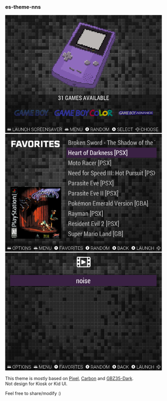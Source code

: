 ### es-theme-nns
  
![Main screen](https://github.com/porcinus/es-theme-nns/blob/master/screenshot-01.png) 
![List with cover](https://github.com/porcinus/es-theme-nns/blob/master/screenshot-02.png) 
![List without cover](https://github.com/porcinus/es-theme-nns/blob/master/screenshot-03.png) 
  
This theme is mostly based on [Pixel](https://github.com/RetroPie/es-theme-pixel), [Carbon](https://github.com/RetroPie/es-theme-carbon) and [GBZ35-Dark](https://github.com/rxbrad/es-theme-gbz35-dark).  
Not design for Kiosk or Kid UI.  
  
Feel free to share/modify :)  
